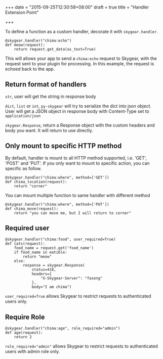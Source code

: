 +++
date = "2015-09-25T12:30:58+08:00"
draft = true
title = "Handler Extension Point"

+++

To define a function as a custom handler, decorate it with `skygear.handler`.

```
@skygear.handler("chima:echo")
def meow(request):
    return request.get_data(as_text=True)
```

This will allows your app to send a `chima:echo` request to Skygear, with the 
request sent to your plugin for processing. In this example, the request is
echoed back to the app.

## Return format of handlers

`str`, user will get the string in response body

`dict`, `list` or `int`, `py-skygear` will try to serialize the dict into json
object. User will get a JSON object in response body with Content-Type set to
`application/json`

`skygear.Response`, return a Response object with the custom headers and body
you want. It will return to use directly.


## Only mount to specific HTTP method

By default, handler is mount to all HTTP method supported, i.e. 'GET', 'POST'
and 'PUT'. If you only want to mount to specific action, you can specific as
follow.

```
@skygear.handler("chima:where", method=['GET'])
def chima_location(request):
    return "corner"
```

You can mount multiple function to same handler with different method

```
@skygear.handler("chima:where", method=['PUT'])
def chima_move(request):
    return "you can move me, but I will return to corner"
```

## Required user

```
@skygear.handler("chima:food", user_required=True)
def cats(request):
    food_name = request.get('food_name')
    if food_name in eatible:
        return "meow"
    else:
        response = skygear.Response(
            status=418,
            headers={
                "X-Skygear-Server": "faseng"
            },
            body="I am chima")
```

`user_required=True` allows Skygear to restrict requests to authenticated users only.

## Require Role

```
@skygear.handler("chima:age", role_required="admin")
def age(request):
    return 2
```

`role_required="admin"` allows Skygear to restrict requests to authenticated
users with admin role only.

